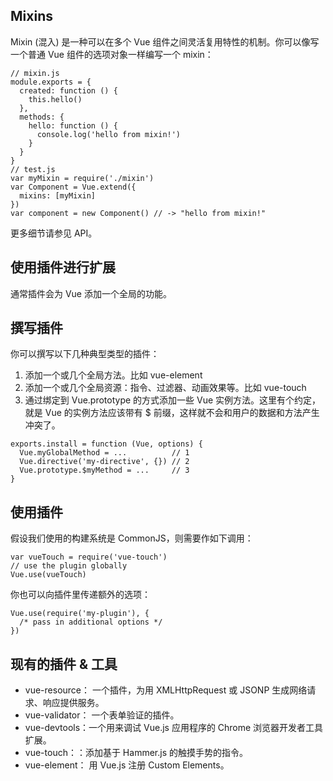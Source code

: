 ## Mixins

Mixin (混入) 是一种可以在多个 Vue 组件之间灵活复用特性的机制。你可以像写一个普通 Vue 组件的选项对象一样编写一个 mixin：

~~~
// mixin.js
module.exports = {
  created: function () {
    this.hello()
  },
  methods: {
    hello: function () {
      console.log('hello from mixin!')
    }
  }
}
// test.js
var myMixin = require('./mixin')
var Component = Vue.extend({
  mixins: [myMixin]
})
var component = new Component() // -> "hello from mixin!"
~~~

更多细节请参见 API。

## 使用插件进行扩展

通常插件会为 Vue 添加一个全局的功能。

## 撰写插件

你可以撰写以下几种典型类型的插件：

1. 添加一个或几个全局方法。比如 vue-element
2. 添加一个或几个全局资源：指令、过滤器、动画效果等。比如 vue-touch
3. 通过绑定到 Vue.prototype 的方式添加一些 Vue 实例方法。这里有个约定，就是 Vue 的实例方法应该带有 $ 前缀，这样就不会和用户的数据和方法产生冲突了。

~~~
exports.install = function (Vue, options) {
  Vue.myGlobalMethod = ...          // 1
  Vue.directive('my-directive', {}) // 2
  Vue.prototype.$myMethod = ...     // 3
}
~~~

## 使用插件

假设我们使用的构建系统是 CommonJS，则需要作如下调用：

~~~
var vueTouch = require('vue-touch')
// use the plugin globally
Vue.use(vueTouch)
~~~

你也可以向插件里传递额外的选项：

~~~
Vue.use(require('my-plugin'), {
  /* pass in additional options */
})
~~~

## 现有的插件 & 工具

- vue-resource： 一个插件，为用 XMLHttpRequest 或 JSONP 生成网络请求、响应提供服务。
- vue-validator： 一个表单验证的插件。
- vue-devtools：一个用来调试 Vue.js 应用程序的 Chrome 浏览器开发者工具扩展。
- vue-touch：：添加基于 Hammer.js 的触摸手势的指令。
- vue-element： 用 Vue.js 注册 Custom Elements。

